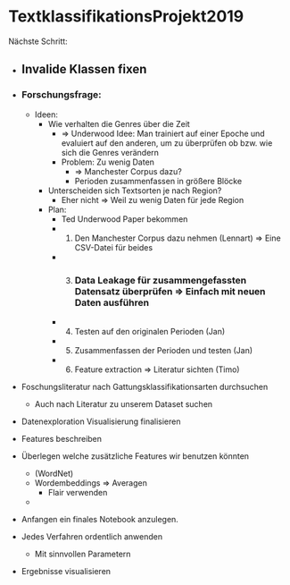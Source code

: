 # TextklassifikationsProjekt2019

Nächste Schritt:
- ## Invalide Klassen fixen

- ### Forschungsfrage:
  - Ideen:
    - Wie verhalten die Genres über die Zeit
      - => Underwood Idee: Man trainiert auf einer Epoche und evaluiert auf den anderen, um zu überprüfen ob bzw. wie sich die Genres verändern
      - Problem: Zu wenig Daten 
        - => Manchester Corpus dazu?
        - Perioden zusammenfassen in größere Blöcke
    - Unterscheiden sich Textsorten je nach Region?
      - Eher nicht => Weil zu wenig Daten für jede Region
    - Plan:
      - Ted Underwood Paper bekommen
      - 1. Den Manchester Corpus dazu nehmen (Lennart) => Eine CSV-Datei für beides
      - 3. ### Data Leakage für zusammengefassten Datensatz überprüfen => Einfach mit neuen Daten ausführen
      - 4. Testen auf den originalen Perioden (Jan)
      - 5. Zusammenfassen der Perioden und testen (Jan)
      - 6. Feature extraction => Literatur sichten (Timo)
- Foschungsliteratur nach Gattungsklassifikationsarten durchsuchen
  - Auch nach Literatur zu unserem Dataset suchen
- Datenexploration Visualisierung finalisieren
- Features beschreiben 
- Überlegen welche zusätzliche Features wir benutzen könnten
  - (WordNet)
  - Wordembeddings => Averagen
    - Flair verwenden
  - 
- Anfangen ein finales Notebook anzulegen.
- Jedes Verfahren ordentlich anwenden
  - Mit sinnvollen Parametern
- Ergebnisse visualisieren
